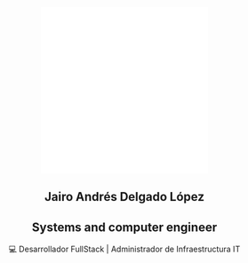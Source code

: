 <p align="center">
 <img width="300px" src="src/assets/logoblanco.png" align="center" alt="Jairo Andrés Delgado López" />
 <h2 align="center">Jairo Andrés Delgado López</h2>
 <h2 align="center">Systems and computer engineer</h2>
 <p align="center">💻 Desarrollador FullStack | Administrador de Infraestructura IT</p>
</p>

